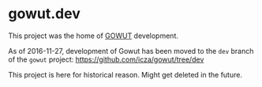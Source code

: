 # gowut.dev

This project was the home of [GOWUT](https://github.com/icza/gowut) development.

As of 2016-11-27, development of Gowut has been moved to the `dev` branch of the `gowut` project: https://github.com/icza/gowut/tree/dev

This project is here for historical reason. Might get deleted in the future.
